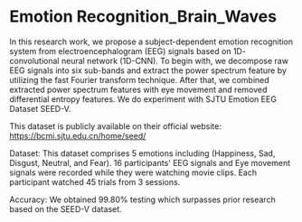 # Emotion Recognition_Brain_Waves

In this research work, we propose a subject-dependent emotion recognition system from electroencephalogram (EEG) signals based on 1D- convolutional neural network (1D-CNN). To begin with, we decompose raw EEG signals into six sub-bands and extract the power spectrum feature by utilizing the fast Fourier transform technique. After that, we combined extracted power spectrum features with eye movement and removed differential entropy features. We do experiment with SJTU Emotion EEG Dataset SEED-V. 

This dataset is publicly available on their official website: https://bcmi.sjtu.edu.cn/home/seed/

Dataset: This dataset comprises 5 emotions including (Happiness, Sad, Disgust, Neutral, and Fear). 16 participants' EEG signals and Eye movement signals were recorded while they were watching movie clips. Each participant watched 45 trials from 3 sessions. 

Accuracy: We obtained 99.80% testing which surpasses prior research based on the SEED-V dataset. 
 
